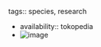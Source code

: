 tags:: species, research

- availability:: tokopedia
- ![image](https://ipfs.io/ipfs/QmaQvbcnfBeDUGnTavm4jeiMFfeXThBpYJixgKGmQochsV)